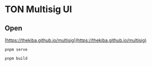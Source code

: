 # TON Multisig UI

## Open

[https://thekiba.github.io/multisig](https://thekiba.github.io/multisig)

```
pnpm serve
```

```
pnpm build
```
